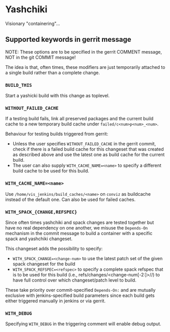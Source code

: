 # Yashchiki

Visionary "containering"…

## Supported keywords in gerrit message

NOTE: These options are to be specified in the gerrit COMMENT message, NOT in
the git COMMIT message!

The idea is that, often times, these modifiers are just temporarily attached to
a single build rather than a complete change.

### `BUILD_THIS`

Start a yashicki build with this change as toplevel.


### `WITHOUT_FAILED_CACHE`

If a testing build fails, link all preserved packages and the current build
cache to a new temporary build cache under `failed/c<num>p<num>_<num>`.

Behaviour for testing builds triggered from gerrit:
* Unless the user specifies `WITHOUT_FAILED_CACHE` in the gerrit commit,
  check if there is a failed build cache for this changeset that was
  created as described above and use the latest one as build cache for
  the current build.
* The user can also supply `WITH_CACHE_NAME=<name>` to specify a
  different build cache to be used for this build.


### `WITH_CACHE_NAME=<name>`

Use `/home/vis_jenkins/build_caches/<name>` on `conviz` as buildcache instead
of the default one. Can also be used for failed caches.


### `WITH_SPACK_{CHANGE,REFSPEC}`

Since often times yashchiki and spack changes are tested together but
have no real dependency on one another, we misuse the `Depends-On`
mechanism in the commit message to build a container with a specific
spack and yashchiki changeset.

This changeset adds the possibility to specify:
* `WITH_SPACK_CHANGE=<change-num>` to use the latest patch set of the
  given spack changeset for the build
* `WITH_SPACK_REFSPEC=<refspec>` to specify a complete spack refspec
  that is to be used for this build (i.e.,
  refs/changes/<change-num[-2:]>/<change-num>/<patch-level>) to have
  full control over which changeset/patch level to build.

These take priority over commit-specified `Depends-On:` and are mutually
exclusive with jenkins-specified build parameters since each build gets
either triggered manually in jenkins or via gerrit.


### `WITH_DEBUG`

Specifying `WITH_DEBUG` in the triggering comment will enable debug output.
